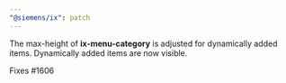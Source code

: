 ```yaml
---
"@siemens/ix": patch
---
```


The max-height of __ix-menu-category__ is adjusted for dynamically added items. Dynamically added items are now visible.

Fixes #1606
